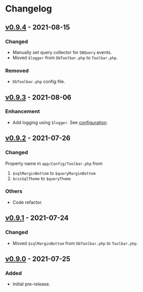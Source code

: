 # Changelog

## [v0.9.4](https://github.com/nfaiz/dbtoolbar/compare/v0.9.3...v0.9.4) - 2021-08-15

### Changed
- Manually set query collector for `DBQuery` events.
- Moved `$logger` from `DbToolbar.php` to `Toolbar.php`.

### Removed
- `DbToolbar.php` config file.


## [v0.9.3](https://github.com/nfaiz/dbtoolbar/compare/v0.9.2...v0.9.3) - 2021-08-06

### Enhancement
- Add logging using `$logger`. See [configuration](readme.md#configuration).


## [v0.9.2](https://github.com/nfaiz/dbtoolbar/compare/v0.9.1...v0.9.2) - 2021-07-26

### Changed
Property name in `app/Config/Toolbar.php` from
1. `$sqlMarginBottom` to `$queryMarginBottom` 
2. `$cssSqlTheme` to `$queryTheme` 

### Others
- Code refactor.


## [v0.9.1](https://github.com/nfaiz/dbtoolbar/compare/v0.9.0...v0.9.1) - 2021-07-24

### Changed
- Moved `$sqlMarginBottom` from `DbToolbar.php` to `Toolbar.php`.


## [v0.9.0](https://github.com/nfaiz/dbtoolbar/releases/tag/v0.9.0) - 2021-07-25

### Added
- Initial pre-release.
